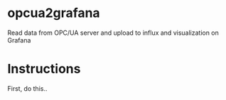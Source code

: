 # opcua2grafana
Read data from OPC/UA server and upload to influx and visualization on Grafana

# Instructions
First, do this..
